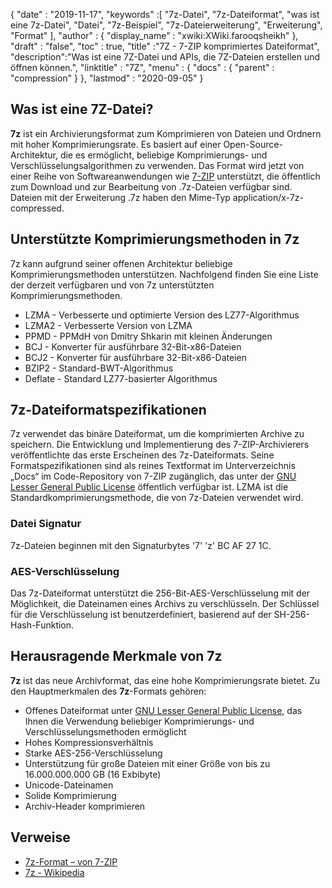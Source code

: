 {
  "date" : "2019-11-17",
  "keywords" :[ "7z-Datei", "7z-Dateiformat", "was ist eine 7z-Datei", "Datei", "7z-Beispiel", "7z-Dateierweiterung", "Erweiterung", "Format" ],
  "author" : {
    "display_name" : "xwiki:XWiki.farooqsheikh"
},
  "draft" : "false",
  "toc" : true,
  "title" :"7Z - 7-ZIP komprimiertes Dateiformat",
  "description":"Was ist eine 7Z-Datei und APIs, die 7Z-Dateien erstellen und öffnen können.",
  "linktitle" : "7Z",
  "menu" : {
    "docs" : {
      "parent" : "compression"
}
},
  "lastmod" : "2020-09-05"
}

## Was ist eine 7Z-Datei?

**7z** ist ein Archivierungsformat zum Komprimieren von Dateien und Ordnern mit hoher Komprimierungsrate. Es basiert auf einer Open-Source-Architektur, die es ermöglicht, beliebige Komprimierungs- und Verschlüsselungsalgorithmen zu verwenden. Das Format wird jetzt von einer Reihe von Softwareanwendungen wie [7-ZIP](https://www.7-zip.org/) unterstützt, die öffentlich zum Download und zur Bearbeitung von .7z-Dateien verfügbar sind. Dateien mit der Erweiterung .7z haben den Mime-Typ application/x-7z-compressed.

## Unterstützte Komprimierungsmethoden in 7z ##

7z kann aufgrund seiner offenen Architektur beliebige Komprimierungsmethoden unterstützen. Nachfolgend finden Sie eine Liste der derzeit verfügbaren und von 7z unterstützten Komprimierungsmethoden.

* LZMA - Verbesserte und optimierte Version des LZ77-Algorithmus
* LZMA2 - Verbesserte Version von LZMA
* PPMD - PPMdH von Dmitry Shkarin mit kleinen Änderungen
* BCJ - Konverter für ausführbare 32-Bit-x86-Dateien
* BCJ2 - Konverter für ausführbare 32-Bit-x86-Dateien
* BZIP2 - Standard-BWT-Algorithmus
* Deflate - Standard LZ77-basierter Algorithmus

## 7z-Dateiformatspezifikationen

7z verwendet das binäre Dateiformat, um die komprimierten Archive zu speichern. Die Entwicklung und Implementierung des 7-ZIP-Archivierers veröffentlichte das erste Erscheinen des 7z-Dateiformats. Seine Formatspezifikationen sind als reines Textformat im Unterverzeichnis „Docs“ im Code-Repository von 7-ZIP zugänglich, das unter der [GNU Lesser General Public License](https://www.gnu.org/copyleft/lesser.html) öffentlich verfügbar ist. LZMA ist die Standardkomprimierungsmethode, die von 7z-Dateien verwendet wird.

### Datei Signatur

7z-Dateien beginnen mit den Signaturbytes '7' 'z' BC AF 27 1C.

### AES-Verschlüsselung

Das 7z-Dateiformat unterstützt die 256-Bit-AES-Verschlüsselung mit der Möglichkeit, die Dateinamen eines Archivs zu verschlüsseln. Der Schlüssel für die Verschlüsselung ist benutzerdefiniert, basierend auf der SH-256-Hash-Funktion.

## Herausragende Merkmale von 7z

**7z** ist das neue Archivformat, das eine hohe Komprimierungsrate bietet. Zu den Hauptmerkmalen des **7z**-Formats gehören:

* Offenes Dateiformat unter [GNU Lesser General Public License](https://www.gnu.org/copyleft/lesser.html), das Ihnen die Verwendung beliebiger Komprimierungs- und Verschlüsselungsmethoden ermöglicht
* Hohes Kompressionsverhältnis
* Starke AES-256-Verschlüsselung
* Unterstützung für große Dateien mit einer Größe von bis zu 16.000.000.000 GB (16 Exbibyte)
* Unicode-Dateinamen
* Solide Komprimierung
* Archiv-Header komprimieren

## Verweise

* [7z-Format – von 7-ZIP](https://www.7-zip.org/7z.html)
* [7z - Wikipedia](https://en.wikipedia.org/wiki/7z)

